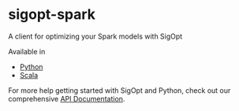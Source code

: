 # sigopt-spark

A client for optimizing your Spark models with SigOpt

Available in

* [Python](./python/README.md)
* [Scala](./scala/README.md)

For more help getting started with SigOpt and Python,
check out our comprehensive [API Documentation](https://app.sigopt.com/docs).
